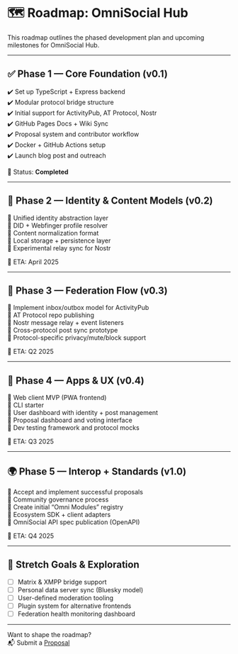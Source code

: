 # 🗺️ Roadmap: OmniSocial Hub

This roadmap outlines the phased development plan and upcoming milestones for OmniSocial Hub.

---

## ✅ Phase 1 — Core Foundation (v0.1)

✔️ Set up TypeScript + Express backend  
✔️ Modular protocol bridge structure  
✔️ Initial support for ActivityPub, AT Protocol, Nostr  
✔️ GitHub Pages Docs + Wiki Sync  
✔️ Proposal system and contributor workflow  
✔️ Docker + GitHub Actions setup  
✔️ Launch blog post and outreach

📅 Status: **Completed**

---

## 🚧 Phase 2 — Identity & Content Models (v0.2)

🔲 Unified identity abstraction layer  
🔲 DID + Webfinger profile resolver  
🔲 Content normalization format  
🔲 Local storage + persistence layer  
🔲 Experimental relay sync for Nostr

📅 ETA: April 2025

---

## 🔭 Phase 3 — Federation Flow (v0.3)

🔲 Implement inbox/outbox model for ActivityPub  
🔲 AT Protocol repo publishing  
🔲 Nostr message relay + event listeners  
🔲 Cross-protocol post sync prototype  
🔲 Protocol-specific privacy/mute/block support

📅 ETA: Q2 2025

---

## 🧪 Phase 4 — Apps & UX (v0.4)

🔲 Web client MVP (PWA frontend)  
🔲 CLI starter  
🔲 User dashboard with identity + post management  
🔲 Proposal dashboard and voting interface  
🔲 Dev testing framework and protocol mocks

📅 ETA: Q3 2025

---

## 🌍 Phase 5 — Interop + Standards (v1.0)

🔲 Accept and implement successful proposals  
🔲 Community governance process  
🔲 Create initial “Omni Modules” registry  
🔲 Ecosystem SDK + client adapters  
🔲 OmniSocial API spec publication (OpenAPI)

📅 ETA: Q4 2025

---

## 🧠 Stretch Goals & Exploration

- [ ] Matrix & XMPP bridge support  
- [ ] Personal data server sync (Bluesky model)  
- [ ] User-defined moderation tooling  
- [ ] Plugin system for alternative frontends  
- [ ] Federation health monitoring dashboard

---

Want to shape the roadmap?  
📬 Submit a [Proposal](https://github.com/beitmenotyou-com/omnisocial-hub/issues/new?template=proposal.md)

